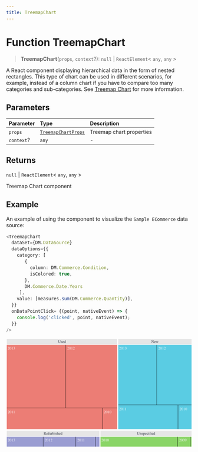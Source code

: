 ```yaml
---
title: TreemapChart
---
```


# Function TreemapChart

> **TreemapChart**(`props`, `context`?): `null` \| `ReactElement`\< `any`, `any` \>

A React component displaying hierarchical data in the form of nested rectangles.
This type of chart can be used in different scenarios, for example,
instead of a column chart if you have to compare too many categories and sub-categories.
See [Treemap Chart](https://docs.sisense.com/main/SisenseLinux/treemap.htm) for more information.

## Parameters

| Parameter | Type | Description |
| :------ | :------ | :------ |
| `props` | [`TreemapChartProps`](../interfaces/interface.TreemapChartProps.md) | Treemap chart properties |
| `context`? | `any` | - |

## Returns

`null` \| `ReactElement`\< `any`, `any` \>

Treemap Chart component

## Example

An example of using the component to visualize the `Sample ECommerce` data source:
```ts
<TreemapChart
  dataSet={DM.DataSource}
  dataOptions={{
    category: [
       {
         column: DM.Commerce.Сondition,
         isColored: true,
       },
       DM.Commerce.Date.Years
     ],
    value: [measures.sum(DM.Commerce.Quantity)],
  }}
  onDataPointClick= {(point, nativeEvent) => {
    console.log('clicked', point, nativeEvent);
  }}
/>
```

<img src="../../../img/treemap-chart-example-1.png" width="600px" />
